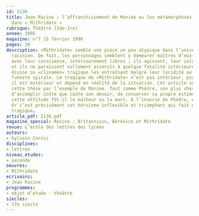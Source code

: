 ```yaml
---
id: 2136
title: Jean Racine : l’affranchissement de Monime ou les métamorphoses du devoir
  dans « Mithridate »
rubrique: Théâtre [2de-1re]
annee: 1995
magazine: n°7 15 février 1996
pages: 10
description: «Mithridate» semble une pièce un peu atypique dans l’univers dramatique
  racinien. De fait, les personnages semblent y demeurer maîtres d’eux-mêmes, en accord
  avec leur conscience, intérieurement libres ; ils agissent, leur volonté est efficace,
  et ils ne paraissent nullement asservis à quelque fatalité intérieure, obscure malédiction
  divine ou «clinamen» tragique les entraînant malgré leur lucidité au long d’une
  funeste spirale. Le tragique de «Mithridate» n’est pas intérieur, psychologique,
  il est extérieur et dépend en réalité de la situation. Cet article se propose d’illustrer
  cette thèse par l’exemple de Monime. Tout comme Phèdre, son plus cher désir est
  d’accomplir coûte que coûte son devoir, de conserver sa propre estime, le prix de
  cette attitude fût-il le malheur ou la mort. À l’inverse de Phèdre, elle y parvient.
  Or c’est précisément cet héroïsme inflexible et triomphant qui fait d’elle un personnage
  tragique…
article_pdf: 2136.pdf
magazine_special: Racine : Britannicus, Bérénice et Mithridate
revue: L’école des lettres des lycées
auteurs:
- Sylvain Cornic
disciplines:
- lettres
niveau_etudes:
- seconde
oeuvres:
- Mithridate
ecrivains:
- Jean Racine
programmes:
- objet d’étude - théâtre
siecles:
- 17e siècle
---
```

